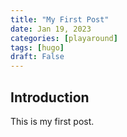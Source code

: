 ```yaml
---
title: "My First Post"
date: Jan 19, 2023
categories: [playaround]
tags: [hugo]
draft: False
---
```

## Introduction

This is my first post.